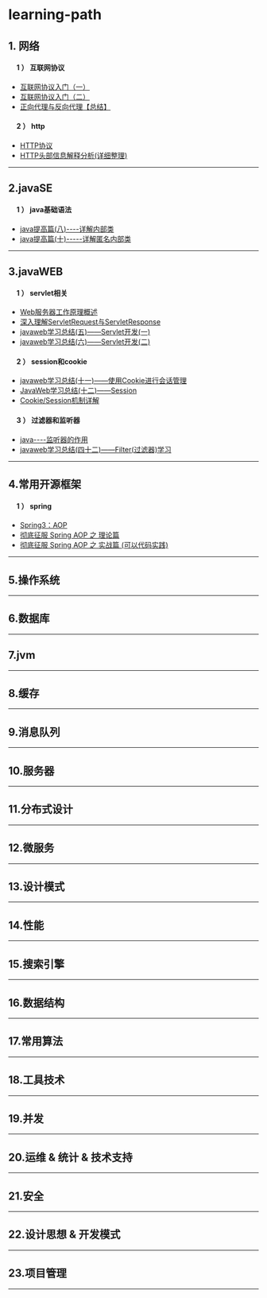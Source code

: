 ﻿# learning-path

## 1. 网络
#### &nbsp;&nbsp;&nbsp;&nbsp; 1 ） 互联网协议
* [互联网协议入门（一）](http://www.ruanyifeng.com/blog/2012/05/internet_protocol_suite_part_i.html)<br>
* [互联网协议入门（二）](http://www.ruanyifeng.com/blog/2012/06/internet_protocol_suite_part_ii.html)<br>
* [正向代理与反向代理【总结】](https://www.cnblogs.com/Anker/p/6056540.html)<br>

#### &nbsp;&nbsp;&nbsp;&nbsp; 2 ） http
* [HTTP协议](https://www.cnblogs.com/master-song/p/8820244.html)<br>
* [HTTP头部信息解释分析(详细整理)](https://www.cnblogs.com/jiangxiaobo/p/5499488.html)<br>

<hr>

## 2.javaSE
#### &nbsp;&nbsp;&nbsp;&nbsp; 1 ） java基础语法
* [java提高篇(八)----详解内部类](https://www.cnblogs.com/chenssy/p/3388487.html)<br>
* [java提高篇(十)-----详解匿名内部类 ](http://www.cnblogs.com/chenssy/p/3390871.html)<br>


<hr>

## 3.javaWEB
#### &nbsp;&nbsp;&nbsp;&nbsp; 1 ） servlet相关
* [Web服务器工作原理概述](http://www.importnew.com/15020.html)<br>
* [深入理解ServletRequest与ServletResponse](http://lavasoft.blog.51cto.com/62575/275586/)<br>
* [javaweb学习总结(五)——Servlet开发(一)](https://www.cnblogs.com/xdp-gacl/p/3760336.html)<br>
* [javaweb学习总结(六)——Servlet开发(二)](http://www.cnblogs.com/xdp-gacl/p/3763559.html)<br>

#### &nbsp;&nbsp;&nbsp;&nbsp; 2 ） session和cookie
* [javaweb学习总结(十一)——使用Cookie进行会话管理](http://www.cnblogs.com/xdp-gacl/p/3803033.html)<br>
* [JavaWeb学习总结(十二)——Session](http://www.cnblogs.com/xdp-gacl/p/3855702.html)<br>
* [Cookie/Session机制详解](https://blog.csdn.net/fangaoxin/article/details/6952954/)<br>

#### &nbsp;&nbsp;&nbsp;&nbsp; 3 ） 过滤器和监听器
* [java----监听器的作用](https://www.cnblogs.com/w-wfy/p/6425357.html)<br>
* [javaweb学习总结(四十二)——Filter(过滤器)学习](http://www.cnblogs.com/xdp-gacl/p/3948353.html)<br>

<hr>

## 4.常用开源框架
#### &nbsp;&nbsp;&nbsp;&nbsp; 1 ） spring
* [Spring3：AOP ](http://www.cnblogs.com/xrq730/p/4919025.html)<br>
* [彻底征服 Spring AOP 之 理论篇](https://segmentfault.com/a/1190000007469968)<br>
* [彻底征服 Spring AOP 之 实战篇    (可以代码实践)](https://segmentfault.com/a/1190000007469982)<br>

<hr>

## 5.操作系统

<hr>

## 6.数据库

<hr>

## 7.jvm

<hr>

## 8.缓存

<hr>

## 9.消息队列

<hr>

## 10.服务器

<hr>

## 11.分布式设计

<hr>

## 12.微服务

<hr>

## 13.设计模式

<hr>

## 14.性能

<hr>

## 15.搜索引擎

<hr>

## 16.数据结构

<hr>

## 17.常用算法

<hr>

## 18.工具技术

<hr>

## 19.并发

<hr>

## 20.运维 & 统计 & 技术支持

<hr>

## 21.安全

<hr>

## 22.设计思想 & 开发模式

<hr>

## 23.项目管理

<hr>
